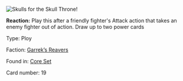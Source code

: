 
![Skulls for the Skull Throne!](https://warhammerunderworlds.com/wp-content/uploads/sites/6/2017/12/019_ENG-Skulls-for-the-Skull-Throne.png)

<b>Reaction:</b> Play this after a friendly fighter's Attack action that takes an enemy fighter out of action. Draw up to two power cards

Type: Ploy

Faction: [Garrek’s Reavers](/factions/garreks-reavers.md)

Found in: [Core Set](/locations/core-set.md)

Card number: 19
